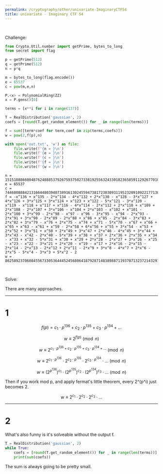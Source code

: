 ```yaml
---
permalink: /cryptography/other/univariate-ImaginaryCTF54
title: univariate - Imaginary CTF 54
---
```


<br>

Challenge:

```python
from Crypto.Util.number import getPrime, bytes_to_long
from secret import flag

p = getPrime(512)
q = getPrime(512)
n = p*q

m = bytes_to_long(flag.encode())
e = 65537
c = pow(m,e,n)

P.<x> = PolynomialRing(ZZ)
x = P.gens()[0]

terms = [x**i for i in range(137)]

T = RealDistribution('gaussian', 2)
coefs = [round(T.get_random_element()) for _ in range(len(terms))]

f = sum([term*coef for term,coef in zip(terms,coefs)])
w = pow(2,f(p),n)

with open('out.txt', 'w') as file:
    file.write(f'{n = }\n')
    file.write(f'{e = }\n')
    file.write(f'{c = }\n')
    file.write(f'{f = }\n')
    file.write(f'{w = }\n')
```

```
n = 151510886600487624888537926759375027338192556324330182365859112926770109752858284462159488504727238764120612593911292154858008775463001345641311051184326218974685701057787672193003745574697137968457609530135969033403360561333863943223407215732526198691453110628598401583407984162075630768455052482583101773637
e = 65537
c = 74468088842131664480394073891613024559473817230309311952320910922177130990996003196602702376336093457990873018154873841543712071422931358036924937335888815556064840522100618318507080665149514719351519909821468981883880543654015414713368018500970500498936910817336501949914675483148862843329341461828563728789
f = -x^136 + x^135 - 2*x^134 - 4*x^132 + 2*x^130 - x^128 - 3*x^127 + 4*x^126 + 3*x^125 + 3*x^124 + x^123 + x^122 - 5*x^121 - 3*x^120 - x^119 - x^118 + x^117 + x^116 - 4*x^114 - 2*x^112 + 2*x^110 + x^109 + 2*x^108 - 2*x^107 + 3*x^106 - x^104 + 2*x^103 - x^102 + x^101 - 2*x^100 + 3*x^99 - 2*x^98 - x^97 - x^96 - 3*x^95 - x^94 - 2*x^93 - 2*x^91 + 3*x^90 - 2*x^89 - 2*x^88 + x^86 + x^85 - 2*x^84 - 3*x^83 + 2*x^82 + 3*x^79 - x^76 + 2*x^75 - x^74 + x^71 - 5*x^70 - x^67 + x^66 + x^65 + x^63 - x^61 + x^59 - 2*x^58 + 6*x^56 + x^55 + 3*x^54 - x^53 + 2*x^52 + 3*x^51 + x^50 + 2*x^49 + 3*x^47 + 2*x^46 - 4*x^45 + 3*x^44 + 3*x^43 - x^42 - 2*x^40 - 5*x^39 + x^38 + x^37 + 2*x^36 + 2*x^35 + x^34 - x^33 + x^32 - 5*x^31 + x^30 + x^29 + 2*x^28 - 2*x^27 + 3*x^26 - x^25 - x^23 - x^22 - 3*x^21 + 2*x^20 - x^19 - x^17 + 2*x^16 - 2*x^15 - 2*x^14 - 2*x^13 - 2*x^12 + 2*x^11 - 2*x^9 + 3*x^8 - 4*x^7 + 2*x^6 - 2*x^5 - 5*x^4 - 3*x^3 + 5*x^2 - 2
w = 86258923706084556733053644452456806418792871483898871193707132372143291757396867798433017660985422614532352743658877188445517898648519256573663299464811234251773841741466280567326570167017786562044635756348763128567054349991798640926148221279889174229551074668002853442182664523748992260830782387602048836221
```

<br>

Solve:

There are many approaches. 

---

# 1


$$
f(p) = c_1 \cdot p^{136} + c_2 \cdot p^{135} + c_3 \cdot p^{134} + ...
$$

$$
w \equiv 2^{f(p)} \pmod n
$$

$$
w \equiv 2^{c_1 \cdot p^{136} + c_2 \cdot p^{135} + c_3 \cdot p^{134} + ...} \pmod n
$$

$$
w \equiv 2^{c_1 \cdot p^{136}} \cdot 2^{c_2 \cdot p^{135}} \cdot 2^{c_3 \cdot p^{134}} \cdot ... \pmod n
$$

$$
w \equiv \left(2^{p^{136}}\right)^{c_1} \cdot \left(2^{p^{135}}\right)^{c_2} \cdot \left(2^{p^{134}}\right)^{c_3} \cdot ... \pmod n
$$

Then if you work mod p, and apply fermat's little theorem, every 2^(p^i) just becomes 2. 

$$
w \equiv 2^{c_1} \cdot 2^{c_2} \cdot 2^{c_3} \cdot ... 
$$


---

# 2

What's also funny is it's solveable without the output f. 

```python
T = RealDistribution('gaussian', 2)
while True:
    coefs = [round(T.get_random_element()) for _ in range(len(terms))]
    print(sum(coefs))
```

The sum is always going to be pretty small. 
